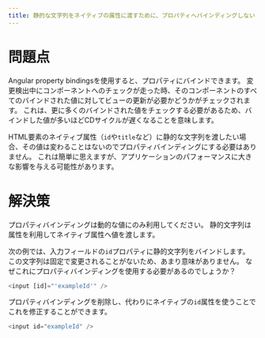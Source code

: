 ```yaml
---
title: 静的な文字列をネイティブの属性に渡すために、プロパティへバインディングしない
---
```


# 問題点

Angular property bindingsを使用すると、プロパティにバインドできます。
変更検出中にコンポーネントへのチェックが走った時、そのコンポーネントのすべてのバインドされた値に対してビューの更新が必要かどうかがチェックされます。
これは、更に多くのバインドされた値をチェックする必要があるため、バインドした値が多いほどCDサイクルが遅くなることを意味します。

HTML要素のネイティブ属性（`id`や`title`など）に静的な文字列を渡したい場合、その値は変わることはないのでプロパティバインディングにする必要はありません。
これは簡単に思えますが、アプリケーションのパフォーマンスに大きな影響を与える可能性があります。

# 解決策

プロパティバインディングは動的な値にのみ利用してください。
静的文字列は属性を利用してネイティブ属性へ値を渡します。

次の例では、入力フィールドの`id`プロパティに静的文字列をバインドします。
この文字列は固定で変更されることがないため、あまり意味がありません。
なぜこれにプロパティバインディングを使用する必要があるのでしょうか？

```ts
<input [id]="'exampleId'" />
```

プロパティバインディングを削除し、代わりにネイティブの`id`属性を使うことでこれを修正することができます。

```ts
<input id="exampleId" />
```
